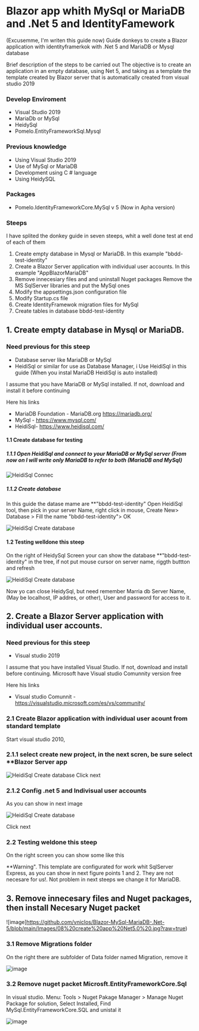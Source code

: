# Blazor app  whith MySql or MariaDB and .Net 5 and IdentityFamework
(Excusemme, I'm writen this guide now)
Guide donkeys to create a Blazor application with identityframerkok with .Net 5 and MariaDB or Mysql database

Brief description of the steps to be carried out
The objective is to create an application in an empty database, using Net 5, and taking as a template the template created by Blazor server that is automatically created from visual studio 2019

### Develop Enviroment
- Visual Studio 2019
- MariaDb or MySql
- HeidySql
- Pomelo.EntityFrameworkSql.Mysql


### Previous knowledge
- Using Visual Studio 2019
- Use of MySql or MariaDB
- Development using C # language
- Using HeidySQL

### Packages 
- Pomelo.IdentityFrameworkCore.MySql v 5 (Now in Apha version)

### Steeps
I have splited the donkey guide in seven steeps, whit a well done test at end of each of them 

1. Create empty database in Mysql or MariaDB.
In this example "bbdd-test-identity"
2. Create a Blazor Server application with individual user accounts.
In this example "AppBlazorMariaDB"
3. Remove innecesiary files and and uninstall Nuget packages
Remove the MS SqlServer libraries and put the MySql ones
4. Modify the appsettings.json configuration file
5. Modify Startup.cs file
6. Create IdentityFramewok migration files for MySql
7. Create tables in database bbdd-test-identity

## 1. Create empty database in Mysql or MariaDB.

### Need previous for this steep
- Database server like MariaDB or MySql
- HeidiSql or similar for use as Database Manager, i Use HeidiSql in this guide (When you instal MariaDB HeidiSql is auto installed)

I assume that you have MariaDB or MySql installed. If not, download and install it before continuing

Here his links
- MariaDB Foundation - MariaDB.org https://mariadb.org/
- MySql - https://www.mysql.com/
- HeidiSql- https://www.heidisql.com/


#### 1.1 Create database for testing

##### 1.1.1 Open HeidiSql and connect to your MariaDB or MySql server (From now on I will write only MariaDB to refer to both (MariaDB and MySql)


![HeidiSql Connec](https://github.com/vniclos/Blazor-MySql-MariaDB-.Net-5/blob/main/Images/01-MariaDBConnection.jpg?raw=true)

##### 1.1.2 Create database 
In this guide the datase mame are **"bbdd-test-identity"
Open HeidiSql tool, then pick in your server Name, right click in mouse, Create New> Database > Fill the name "bbdd-test-identity"> OK


![HeidiSql Create database](https://github.com/vniclos/Blazor-MySql-MariaDB-.Net-5/blob/main/Images/02-MariaDBCreate.jpg?raw=true)

#### 1.2 Testing welldone  this steep
On the right of HeidySql Screen your can show the database **"bbdd-test-identity" in the tree, if not put mouse cursor on server name, riggth  buttton and refresh

![HeidiSql Create database](https://github.com/vniclos/Blazor-MySql-MariaDB-.Net-5/blob/main/Images/03-MariaDBCreate.jpg)

Now yo can close HeidySql, but need remember Marria db Server Name, (May be localhost, IP addres,  or other), User and password for access to it.

## 2. Create a Blazor Server application with individual user accounts.

### Need previous for this steep
- Visual studio 2019

I assume that you have installed Visual Studio. If not, download and install  before continuing. Microsoft have  Visual studio Comunnity version free

Here his links
- Visual studio Comunnit - https://visualstudio.microsoft.com/es/vs/community/

### 2.1 Create Blazor application with individual user acount from standard template
Start visual studio 2010, 

### 2.1.1 select create new project, in the next scren, be sure select **Blazor Server app

![HeidiSql Create database](https://github.com/vniclos/Blazor-MySql-MariaDB-.Net-5/blob/main/Images/05%20create%20blazor%20server%20app.jpg?raw=true)
Click next
### 2.1.2 Config .net 5 and Indivisual user accounts

As you can show in next image

![HeidiSql Create database](https://github.com/vniclos/Blazor-MySql-MariaDB-.Net-5/blob/main/Images/07%20create%20app%20Net5.0%20.jpg?raw=true)

Click next

### 2.2 Testing weldone this steep

On the right screen you can show some like this 

**Warning". This template are configurated for work whit SqlServer Express, as you can show in next figure points 1 and 2. They are not necesare for us!. 
Not problem in next steeps we change it for MariaDB.

## 3. Remove innecesary files and Nuget packages, then install Necesary Nuget packet

![image]https://github.com/vniclos/Blazor-MySql-MariaDB-.Net-5/blob/main/Images/08%20create%20app%20Net5.0%20.jpg?raw=true)

### 3.1 Remove Migrations folder
On the right there are subfolder of Data folder named Migration, remove it 

![image](https://github.com/vniclos/Blazor-MySql-MariaDB-.Net-5/blob/main/Images/09%20delete%20migration%20folder.jpg?raw=true)

### 3.2 Remove nuget packet Microsft.EntityFrameworkCore.Sql
In visual studio. Menu: Tools > Nuget Pakage Manager > Manage Nuget Package  for solution, Select Installed, Find  MySql.EntityFrameworkCore.SQL   and unistal it


![image](https://github.com/vniclos/Blazor-MySql-MariaDB-.Net-5/blob/main/Images/10%20uninstall%20sqlserverpackage.jpg?raw=true)

### 
